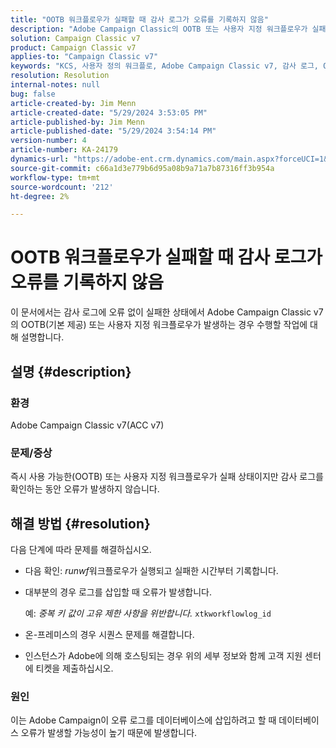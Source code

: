 ```yaml
---
title: "OOTB 워크플로우가 실패할 때 감사 로그가 오류를 기록하지 않음"
description: "Adobe Campaign Classic의 OOTB 또는 사용자 지정 워크플로우가 실패하지만 감사 로그에서 오류가 발견되지 않는 경우 수행할 작업에 대해 알아봅니다."
solution: Campaign Classic v7
product: Campaign Classic v7
applies-to: "Campaign Classic v7"
keywords: "KCS, 사용자 정의 워크플로, Adobe Campaign Classic v7, 감사 로그, OOTB 워크플로, ACC v7"
resolution: Resolution
internal-notes: null
bug: false
article-created-by: Jim Menn
article-created-date: "5/29/2024 3:53:05 PM"
article-published-by: Jim Menn
article-published-date: "5/29/2024 3:54:14 PM"
version-number: 4
article-number: KA-24179
dynamics-url: "https://adobe-ent.crm.dynamics.com/main.aspx?forceUCI=1&pagetype=entityrecord&etn=knowledgearticle&id=52e8a186-d31d-ef11-840b-6045bd006268"
source-git-commit: c66a1d3e779b6d95a08b9a71a7b87316ff3b954a
workflow-type: tm+mt
source-wordcount: '212'
ht-degree: 2%

---
```


# OOTB 워크플로우가 실패할 때 감사 로그가 오류를 기록하지 않음


이 문서에서는 감사 로그에 오류 없이 실패한 상태에서 Adobe Campaign Classic v7의 OOTB(기본 제공) 또는 사용자 지정 워크플로우가 발생하는 경우 수행할 작업에 대해 설명합니다.

## 설명 {#description}


### <b>환경</b>

Adobe Campaign Classic v7(ACC v7)

### <b>문제/증상</b>

즉시 사용 가능한(OOTB) 또는 사용자 지정 워크플로우가 실패 상태이지만 감사 로그를 확인하는 동안 오류가 발생하지 않습니다.


## 해결 방법 {#resolution}


다음 단계에 따라 문제를 해결하십시오.

- 다음 확인: *runwf*&#x200B;워크플로우가 실행되고 실패한 시간부터 기록합니다.
- 대부분의 경우 로그를 삽입할 때 오류가 발생합니다.

  예: *중복 키 값이 고유 제한 사항을 위반합니다.* `xtkworkflowlog_id`
- 온-프레미스의 경우 시퀀스 문제를 해결합니다.
- 인스턴스가 Adobe에 의해 호스팅되는 경우 위의 세부 정보와 함께 고객 지원 센터에 티켓을 제출하십시오.


### <b>원인</b>

이는 Adobe Campaign이 오류 로그를 데이터베이스에 삽입하려고 할 때 데이터베이스 오류가 발생할 가능성이 높기 때문에 발생합니다.
